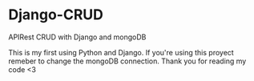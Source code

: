 # Django-CRUD
APIRest CRUD with Django and mongoDB

This is my first using Python and Django.
If you're using this proyect remeber to change the mongoDB connection.
Thank you for reading my code <3
